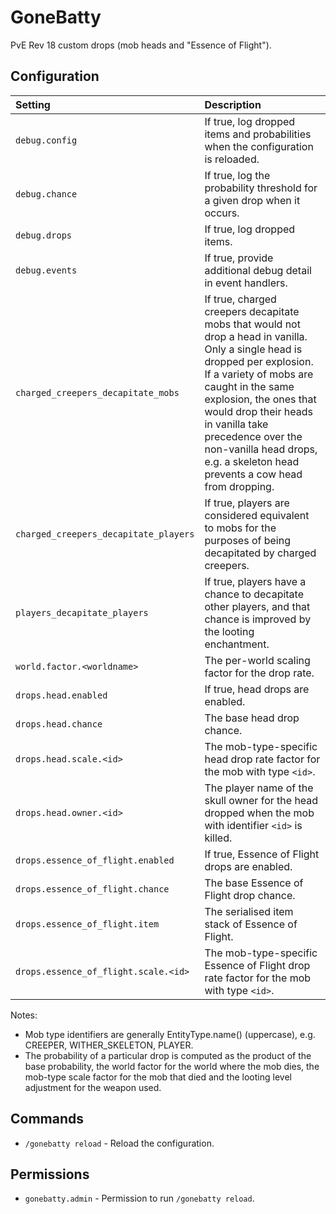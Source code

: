 GoneBatty
=========
PvE Rev 18 custom drops (mob heads and "Essence of Flight").

Configuration
-------------

| Setting | Description |
| :--- | :--- |
| `debug.config` | If true, log dropped items and probabilities when the configuration is reloaded. |
| `debug.chance` | If true, log the probability threshold for a given drop when it occurs. |
| `debug.drops` | If true, log dropped items. |
| `debug.events` | If true, provide additional debug detail in event handlers. |
| `charged_creepers_decapitate_mobs` | If true, charged creepers decapitate mobs that would not drop a head in vanilla. Only a single head is dropped per explosion. If a variety of mobs are caught in the same explosion, the ones that would drop their heads in vanilla take precedence over the non-vanilla head drops, e.g. a skeleton head prevents a cow head from dropping. |
| `charged_creepers_decapitate_players` | If true, players are considered equivalent to mobs for the purposes of being decapitated by charged creepers. |
| `players_decapitate_players` | If true, players have a chance to decapitate other players, and that chance is improved by the looting enchantment. |
| `world.factor.<worldname>` | The per-world scaling factor for the drop rate. |
| `drops.head.enabled` | If true, head drops are enabled. |
| `drops.head.chance` | The base head drop chance. |
| `drops.head.scale.<id>` | The mob-type-specific head drop rate factor for the mob with type `<id>`. |
|  `drops.head.owner.<id>` | The player name of the skull owner for the head dropped when the mob with identifier `<id>` is killed. |
| `drops.essence_of_flight.enabled` | If true, Essence of Flight drops are enabled. |
| `drops.essence_of_flight.chance` | The base Essence of Flight drop chance. |
| `drops.essence_of_flight.item` | The serialised item stack of Essence of Flight. |
| `drops.essence_of_flight.scale.<id>` | The mob-type-specific Essence of Flight drop rate factor for the mob with type `<id>`. |

Notes:

 * Mob type identifiers are generally EntityType.name() (uppercase), e.g. CREEPER, WITHER_SKELETON, PLAYER.
 * The probability of a particular drop is computed as the product of the base probability, the world factor for the world where the mob dies, the mob-type scale factor for the mob that died and the looting level adjustment for the weapon used.


Commands
--------

 * `/gonebatty reload` - Reload the configuration.


Permissions
-----------

 * `gonebatty.admin` - Permission to run `/gonebatty reload`.


